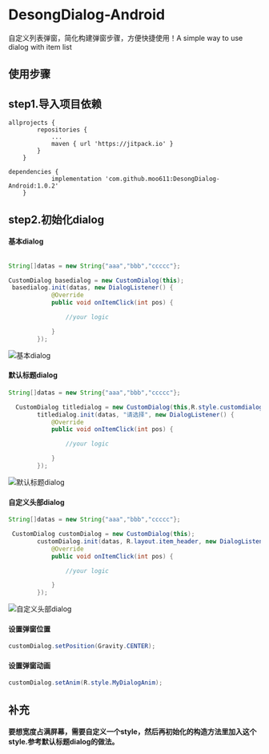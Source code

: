 # DesongDialog-Android
自定义列表弹窗，简化构建弹窗步骤，方便快捷使用！A simple way to use dialog with item list


## 使用步骤
## step1.导入项目依赖
```
allprojects {
		repositories {
			...
			maven { url 'https://jitpack.io' }
		}
	}
```
```
dependencies {
	        implementation 'com.github.moo611:DesongDialog-Android:1.0.2'
	}
```
## step2.初始化dialog

#### 基本dialog
```java

String[]datas = new String{"aaa","bbb","ccccc"};

CustomDialog basedialog = new CustomDialog(this);
 basedialog.init(datas, new DialogListener() {
            @Override
            public void onItemClick(int pos) {

                //your logic

            }
        });
```
![基本dialog](https://github.com/moo611/DesongDialog-Android/blob/master/app/1%20(1).jpg "基本dialog")


#### 默认标题dialog
```java
String[]datas = new String{"aaa","bbb","ccccc"};

  CustomDialog titledialog = new CustomDialog(this,R.style.customdialog);
        titledialog.init(datas, "请选择", new DialogListener() {
            @Override
            public void onItemClick(int pos) {

                //your logic

            }
        });
```

![默认标题dialog](https://github.com/moo611/DesongDialog-Android/blob/master/app/2%20(1).jpg "默认标题dialog")
#### 自定义头部dialog
```java
String[]datas = new String{"aaa","bbb","ccccc"};

 CustomDialog customDialog = new CustomDialog(this);
        customDialog.init(datas, R.layout.item_header, new DialogListener() {
            @Override
            public void onItemClick(int pos) {

                //your logic

            }
        });
```
![自定义头部dialog](https://github.com/moo611/DesongDialog-Android/blob/master/app/3%20(1).jpg "自定义头部dialog")

#### 设置弹窗位置

```java
customDialog.setPosition(Gravity.CENTER);
```

#### 设置弹窗动画

```java
customDialog.setAnim(R.style.MyDialogAnim);
```

## 补充
#### 要想宽度占满屏幕，需要自定义一个style，然后再初始化的构造方法里加入这个style.参考默认标题dialog的做法。

